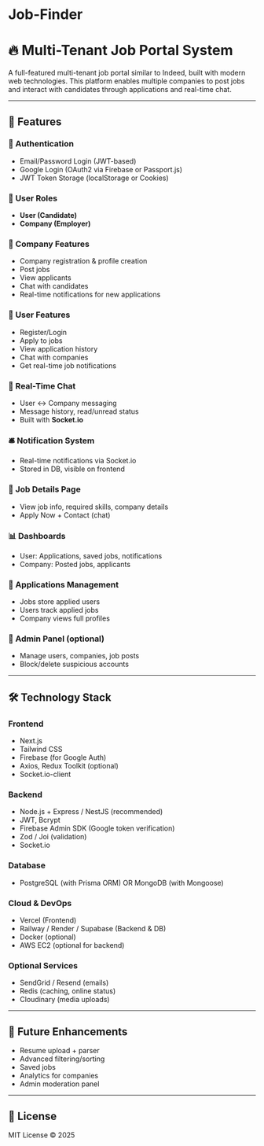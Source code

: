 # Job-Finder

# 🔥 Multi-Tenant Job Portal System

A full-featured multi-tenant job portal similar to Indeed, built with modern web technologies. This platform enables multiple companies to post jobs and interact with candidates through applications and real-time chat.

---

## 🚀 Features

### 🔐 Authentication
- Email/Password Login (JWT-based)
- Google Login (OAuth2 via Firebase or Passport.js)
- JWT Token Storage (localStorage or Cookies)

### 👥 User Roles
- **User (Candidate)**
- **Company (Employer)**

### 🏢 Company Features
- Company registration & profile creation
- Post jobs
- View applicants
- Chat with candidates
- Real-time notifications for new applications

### 👤 User Features
- Register/Login
- Apply to jobs
- View application history
- Chat with companies
- Get real-time job notifications

### 💬 Real-Time Chat
- User ↔ Company messaging
- Message history, read/unread status
- Built with **Socket.io**

### 🛎 Notification System
- Real-time notifications via Socket.io
- Stored in DB, visible on frontend

### 📄 Job Details Page
- View job info, required skills, company details
- Apply Now + Contact (chat)

### 📊 Dashboards
- User: Applications, saved jobs, notifications
- Company: Posted jobs, applicants

### 📁 Applications Management
- Jobs store applied users
- Users track applied jobs
- Company views full profiles

### 📅 Admin Panel (optional)
- Manage users, companies, job posts
- Block/delete suspicious accounts

---

## 🛠 Technology Stack

### Frontend
- Next.js
- Tailwind CSS
- Firebase (for Google Auth)
- Axios, Redux Toolkit (optional)
- Socket.io-client

### Backend
- Node.js + Express / NestJS (recommended)
- JWT, Bcrypt
- Firebase Admin SDK (Google token verification)
- Zod / Joi (validation)
- Socket.io

### Database
- PostgreSQL (with Prisma ORM) OR MongoDB (with Mongoose)

### Cloud & DevOps
- Vercel (Frontend)
- Railway / Render / Supabase (Backend & DB)
- Docker (optional)
- AWS EC2 (optional for backend)

### Optional Services
- SendGrid / Resend (emails)
- Redis (caching, online status)
- Cloudinary (media uploads)

---


## 🧠 Future Enhancements

- Resume upload + parser
- Advanced filtering/sorting
- Saved jobs
- Analytics for companies
- Admin moderation panel

---

## 📄 License

MIT License © 2025

